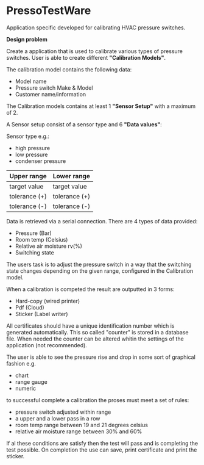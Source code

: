 # PressoTestWare

Application specific developed for calibrating HVAC pressure switches.

**Design problem**

Create a application that is used to calibrate various types of pressure switches.
User is able to create different **"Calibration Models"**.

The calibration model contains the following data:
- Model name
- Pressure switch Make & Model
- Customer name/information

The Calibration models contains at least 1 **"Sensor Setup"** with a maximum of 2.

A Sensor setup consist of a sensor type and 6 **"Data values"**:

Sensor type e.g.:
- high pressure
- low pressure
- condenser pressure

| Upper range   | Lower range   |
| -----------   | ------------- |
| target value  | target value  |
| tolerance (+) | tolerance (+) |
| tolerance (-) | tolerance (-) |

Data is retrieved via a serial connection.
There are 4 types of data provided:
- Pressure (Bar)
- Room temp (Celsius)
- Relative air moisture rv(%)
- Switching state

The users task is to adjust the pressure switch in a way that the switching state changes
depending on the given range, configured in the Calibration model.

When a calibration is competed the result are outputted in 3 forms:
- Hard-copy (wired printer)
- Pdf (Cloud)
- Sticker (Label writer)

All certificates should have a unique identification number which is generated automatically.
This so called "counter" is stored in a database file. When needed the counter can be altered whitin the
settings of the application (not recommended).

The user is able to see the pressure rise and drop in some sort of graphical fashion e.g.
- chart
- range gauge
- numeric

to successful complete a calibration the proses must meet a set of rules:
- pressure switch adjusted within range
- a upper and a lower pass in a row
- room temp range between 19 and 21 degrees celsius
- relative air moisture range between 30% and 60%

If al these conditions are satisfy then the test will pass and is completing the test possible.
On completion the use can save, print certificate and print the sticker.